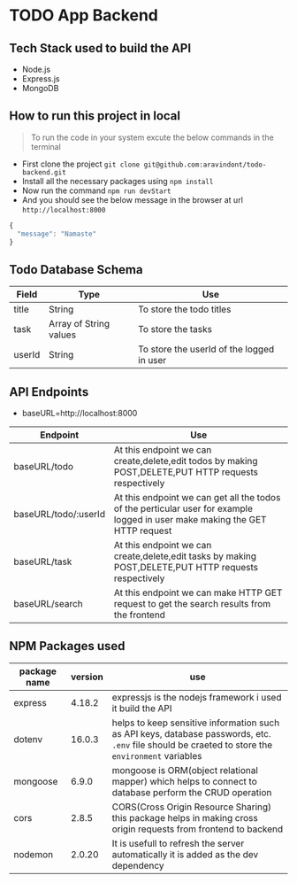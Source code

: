 # TODO App Backend

## Tech Stack used to build the API

- Node.js
- Express.js
- MongoDB

## How to run this project in local

> To run the code in your system excute the below commands in the terminal

- First clone the project `git clone git@github.com:aravindont/todo-backend.git`
- Install all the necessary packages using `npm install`
- Now run the command `npm run devStart`
- And you should see the below message in the browser at url `http://localhost:8000`

```javascript
{
  "message": "Namaste"
}
```

## Todo Database Schema

| Field  | Type                   | Use                                       |
| ------ | ---------------------- | ----------------------------------------- |
| title  | String                 | To store the todo titles                  |
| task   | Array of String values | To store the tasks                        |
| userId | String                 | To store the userId of the logged in user |

## API Endpoints

- baseURL=http://localhost:8000

| Endpoint             | Use                                                                                                                          |
| -------------------- | ---------------------------------------------------------------------------------------------------------------------------- |
| baseURL/todo         | At this endpoint we can create,delete,edit todos by making POST,DELETE,PUT HTTP requests respectively                        |
| baseURL/todo/:userId | At this endpoint we can get all the todos of the perticular user for example logged in user make making the GET HTTP request |
| baseURL/task         | At this endpoint we can create,delete,edit tasks by making POST,DELETE,PUT HTTP requests respectively                        |
| baseURL/search       | At this endpoint we can make HTTP GET request to get the search results from the frontend                                    |

## NPM Packages used

| package name | version | use                                                                                                                                               |
| ------------ | ------- | ------------------------------------------------------------------------------------------------------------------------------------------------- |
| express      | 4.18.2  | expressjs is the nodejs framework i used it build the API                                                                                         |
| dotenv       | 16.0.3  | helps to keep sensitive information such as API keys, database passwords, etc. `.env` file should be craeted to store the `environment` variables |
| mongoose     | 6.9.0   | mongoose is ORM(object relational mapper) which helps to connect to database perform the CRUD operation                                           |
| cors         | 2.8.5   | CORS(Cross Origin Resource Sharing) this package helps in making cross origin requests from frontend to backend                                   |
| nodemon      | 2.0.20  | It is usefull to refresh the server automatically it is added as the dev dependency                                                               |
